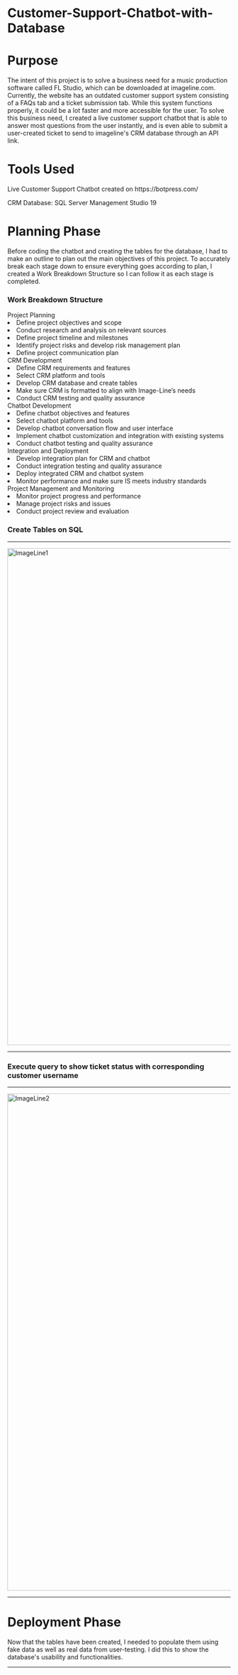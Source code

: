 # Customer-Support-Chatbot-with-Database
<h1>Purpose</h1>
The intent of this project is to solve a business need for a music production software called FL Studio, which can be downloaded at imageline.com. Currently, the website has an outdated customer support system consisting of a FAQs tab and a ticket submission tab. While this system functions properly, it could be a lot faster and more accessible for the user. To solve this business need, I created a live customer support chatbot that is able to answer most questions from the user instantly, and is even able to submit a user-created ticket to send to imageline's CRM database through an API link. 
<h1>Tools Used</h1>
Live Customer Support Chatbot created on https://botpress.com/

CRM Database: SQL Server Management Studio 19

<h1>Planning Phase</h1>
Before coding the chatbot and creating the tables for the database, I had to make an outline to plan out the main objectives of this project. To accurately break each stage down to ensure everything goes according to plan, I created a Work Breakdown Structure so I can follow it as each stage is completed. 
<h3>Work Breakdown Structure</h3>
Project Planning 
<li>Define project objectives and scope</li> 
<li>Conduct research and analysis on relevant sources</li>
<li>Define project timeline and milestones</li>
<li>Identify project risks and develop risk management plan</li>
<li>Define project communication plan</li>
CRM Development
<li>Define CRM requirements and features</li>
<li>Select CRM platform and tools</li>
<li>Develop CRM database and create tables</li>
<li>Make sure CRM is formatted to align with Image-Line’s needs</li> 
<li>Conduct CRM testing and quality assurance</li>
Chatbot Development
<li>Define chatbot objectives and features</li>
<li>Select chatbot platform and tools</li>
<li>Develop chatbot conversation flow and user interface</li>
<li>Implement chatbot customization and integration with existing systems</li>
<li>Conduct chatbot testing and quality assurance</li>
Integration and Deployment
<li>Develop integration plan for CRM and chatbot</li>
<li>Conduct integration testing and quality assurance</li> 
<li>Deploy integrated CRM and chatbot system</li>
<li>Monitor performance and make sure IS meets industry standards</li>
Project Management and Monitoring
<li>Monitor project progress and performance</li>
<li>Manage project risks and issues</li> 
<li>Conduct project review and evaluation</li>

<h3>Create Tables on SQL</h3>

---------------------------------------------------------------------------------------------------------------------------

<img width="1120" alt="ImageLine1" src="https://github.com/idcruz99/Customer-Support-Chatbot-with-Database/assets/160052201/affaf86d-c1b1-4971-b45c-026cb4041afc">

---------------------------------------------------------------------------------------------------------------------------

<h3>Execute query to show ticket status with corresponding customer username</h3>

---------------------------------------------------------------------------------------------------------------------------

<img width="1120" alt="ImageLine2" src="https://github.com/idcruz99/Customer-Support-Chatbot-with-Database/assets/160052201/43d14a8c-8d6a-4045-a616-7951dce23929">

---------------------------------------------------------------------------------------------------------------------------

<h1>Deployment Phase</h1>

Now that the tables have been created, I needed to populate them using fake data as well as real data from user-testing. I did this to show the database's usability and functionalities.

---------------------------------------------------------------------------------------------------------------------------


